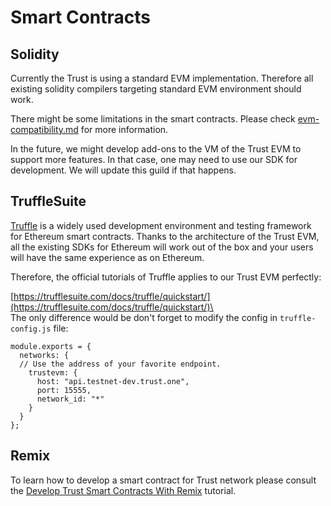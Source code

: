 # Smart Contracts

## Solidity

Currently the Trust is using a standard EVM implementation. Therefore all existing solidity compilers targeting standard EVM environment should work.&#x20;

There might be some limitations in the smart contracts. Please check [evm-compatibility.md](../understanding-trust/compatibility/evm-compatibility.md) for more information.&#x20;

In the future, we might develop add-ons to the VM of the Trust EVM to support more features. In that case, one may need to use our SDK for development. We will update this guild if that happens.

## TruffleSuite

[Truffle](https://www.trufflesuite.com/) is a widely used development environment and testing framework for Ethereum smart contracts. Thanks to the architecture of the Trust EVM, all the existing SDKs for Ethereum will work out of the box and your users will have the same experience as on Ethereum.

Therefore, the official tutorials of Truffle applies to our Trust EVM perfectly:&#x20;

[https://trufflesuite.com/docs/truffle/quickstart/](https://trufflesuite.com/docs/truffle/quickstart/)\
\
The only difference would be don't forget to modify the config in `truffle-config.js`  file:

```
module.exports = {
  networks: {
  // Use the address of your favorite endpoint.
    trustevm: {
      host: "api.testnet-dev.trust.one",
      port: 15555,
      network_id: "*"
    }
  }
};

```

## Remix

To learn how to develop a smart contract for Trust network please consult the [Develop Trust Smart Contracts With Remix](./develop-trust-smart-contracts-with-remix.md) tutorial.
